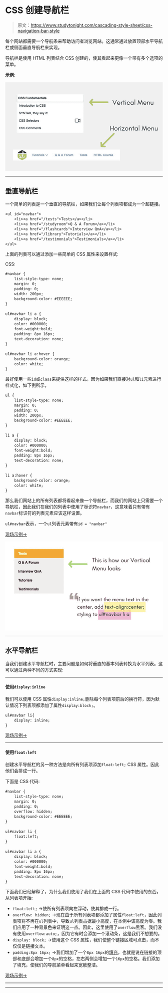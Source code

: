 # CSS 创建导航栏

> 原文：<https://www.studytonight.com/cascading-style-sheet/css-navigation-bar-style>

每个网站都需要一个导航条来帮助访问者浏览网站。这通常通过放置顶部水平导航栏或侧面垂直导航栏来实现。

导航栏是使用 HTML 列表结合 CSS 创建的，使其看起来更像一个带有多个选项的菜单。

**示例:**

![Basic Navigation Bars with CSS](img/157b119c4e2fbfb015fe5f164e2f2564.png)

* * *

## 垂直导航栏

一个简单的列表是一个垂直的导航栏，如果我们让每个列表项都成为一个超链接。

```
<ul id="navbar">
    <li><a href="/tests">Tests</a></li>
    <li><a href="/studyroom">Q & A Forum</a></li>
    <li><a href="/flashcards">Interview QnA</a></li>
    <li><a href="/library">Tutorials</a></li>
    <li><a href="/testimonials">Testimonials</a></li>
</ul> 
```

上面的列表可以通过添加一些简单的 CSS 属性来设置样式:

CSS:

```
#navbar {
    list-style-type: none;
    margin: 0;
    padding: 0;
    width: 200px;
    background-color: #EEEEEE;
}

ul#navbar li a {
    display: block;
    color: #000000;
    font-weight:bold;
    padding: 8px 16px;
    text-decoration: none;
}

ul#navbar li a:hover {
    background-color: orange;
    color: white;
} 
```

最好使用一些`id`或`class`来提供这样的样式。因为如果我们直接对`ul`和`li`元素进行样式化，如下例所示，

```
ul {
    list-style-type: none;
    margin: 0;
    padding: 0;
    width: 200px;
    background-color: #EEEEEE;
}

li a {
    display: block;
    color: #000000;
    font-weight:bold;
    padding: 8px 16px;
    text-decoration: none;
}

li a:hover {
    background-color: orange;
    color: white;
} 
```

那么我们网站上的所有列表都将看起来像一个导航栏，而我们的网站上只需要一个导航栏，因此我们在我们的列表中使用了标识符`navbar`，这意味着只有带有`navbar`标识符的列表元素应该这样设置。

`ul#navbar`表示，一个`ul`列表元素带有`id = "navbar"`

[现场示例→](/code/playground/web?file=css-creating_vertical_navbar_1)

![Basic Navigation Bars with CSS](img/b5c48b41f473af2c5320d03c0373554b.png)

* * *

## 水平导航栏

当我们创建水平导航栏时，主要问题是如何将垂直的基本列表转换为水平列表。这可以通过两种不同的方式实现:

* * *

#### 使用`display:inline`

我们可以使用 CSS 属性`display:inline;`删除每个列表项前后的换行符，因为默认情况下列表项都添加了属性`display:block;`。

```
ul#navbar li{
    display: inline;
} 
```

[现场示例→](/code/playground/web?file=css-creating_horizontal_navbar_1)

* * *

#### 使用`float:left`

创建水平导航栏的另一种方法是向所有列表项添加`float:left;` CSS 属性。因此他们会排成一行。

下面是 CSS 代码:

```
#navbar {
    list-style-type: none;
    margin: 0;
    padding: 0;
    overflow: hidden;
    background-color: #EEEEEE;
}

ul#navbar li {
    float:left;
}

ul#navbar li a {
    display: block;
    color: #000000;
    font-weight:bold;
    padding: 8px 16px;
    text-decoration: none;
}
```

下面我们已经解释了，为什么我们使用了我们在上面的 CSS 代码中使用的东西，从列表项开始:

*   `float:left;` →使所有列表项向左浮动，使其排成一行。
*   `overflow: hidden;` →现在由于所有列表项都添加了属性`float:left`，因此列表项将不再在`ul`列表中，导致`ul`列表占据最小高度，在本例中该高度为零。我们应用了一种背景色来证明这一点。因此，这里使用了`overflow`黑客。我们没有使用`overflow:auto;`，因为它有时会添加一个滚动条，这是我们不想要的。
*   `display: block;` →使用这个 CSS 属性，我们使整个链接区域可点击，而不仅仅是链接文本。
*   `padding:8px 16px;` →我们增加了一个`8px 16px`的[填充](/cascading-style-sheet/css-padding)，也就是说在链接的顶部和底部会增加一个`8px`的空格，左右两侧会增加一个`16px`的空格。我们添加了填充，使我们的导航菜单看起来宽敞整洁。

[现场示例→](/code/playground/web?file=css-creating_horizontal_navbar_2)

* * *

* * *